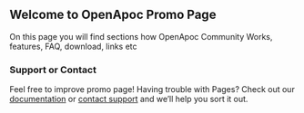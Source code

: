 ## Welcome to OpenApoc Promo Page

On this page you will find sections how OpenApoc Community Works, features, FAQ, download, links etc

### Support or Contact

Feel free to improve promo page!
Having trouble with Pages? Check out our [documentation](https://help.github.com/categories/github-pages-basics/) or [contact support](https://github.com/contact) and we’ll help you sort it out.
